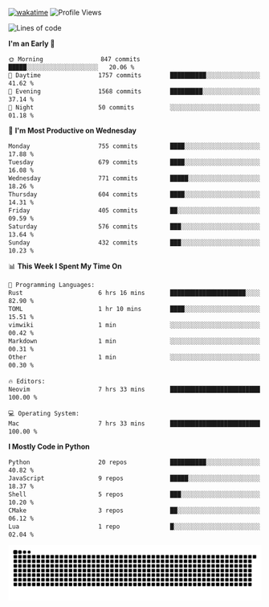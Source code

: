 [![wakatime](https://wakatime.com/badge/user/b920b284-3cde-4cd4-b72e-f7f22d050b16.svg)](https://wakatime.com/@b920b284-3cde-4cd4-b72e-f7f22d050b16)
![Profile Views](http://img.shields.io/badge/Profile%20Views-4586-blue)
<!--START_SECTION:waka-->
![Lines of code](https://img.shields.io/badge/From%20Hello%20World%20I%27ve%20Written-3.8%20million%20lines%20of%20code-blue)

**I'm an Early 🐤** 

```text
🌞 Morning                847 commits         █████░░░░░░░░░░░░░░░░░░░░   20.06 % 
🌆 Daytime                1757 commits        ██████████░░░░░░░░░░░░░░░   41.62 % 
🌃 Evening                1568 commits        █████████░░░░░░░░░░░░░░░░   37.14 % 
🌙 Night                  50 commits          ░░░░░░░░░░░░░░░░░░░░░░░░░   01.18 % 
```
📅 **I'm Most Productive on Wednesday** 

```text
Monday                   755 commits         ████░░░░░░░░░░░░░░░░░░░░░   17.88 % 
Tuesday                  679 commits         ████░░░░░░░░░░░░░░░░░░░░░   16.08 % 
Wednesday                771 commits         █████░░░░░░░░░░░░░░░░░░░░   18.26 % 
Thursday                 604 commits         ████░░░░░░░░░░░░░░░░░░░░░   14.31 % 
Friday                   405 commits         ██░░░░░░░░░░░░░░░░░░░░░░░   09.59 % 
Saturday                 576 commits         ███░░░░░░░░░░░░░░░░░░░░░░   13.64 % 
Sunday                   432 commits         ███░░░░░░░░░░░░░░░░░░░░░░   10.23 % 
```


📊 **This Week I Spent My Time On** 

```text
💬 Programming Languages: 
Rust                     6 hrs 16 mins       █████████████████████░░░░   82.90 % 
TOML                     1 hr 10 mins        ████░░░░░░░░░░░░░░░░░░░░░   15.51 % 
vimwiki                  1 min               ░░░░░░░░░░░░░░░░░░░░░░░░░   00.42 % 
Markdown                 1 min               ░░░░░░░░░░░░░░░░░░░░░░░░░   00.31 % 
Other                    1 min               ░░░░░░░░░░░░░░░░░░░░░░░░░   00.30 % 

🔥 Editors: 
Neovim                   7 hrs 33 mins       █████████████████████████   100.00 % 

💻 Operating System: 
Mac                      7 hrs 33 mins       █████████████████████████   100.00 % 
```

**I Mostly Code in Python** 

```text
Python                   20 repos            ██████████░░░░░░░░░░░░░░░   40.82 % 
JavaScript               9 repos             █████░░░░░░░░░░░░░░░░░░░░   18.37 % 
Shell                    5 repos             ███░░░░░░░░░░░░░░░░░░░░░░   10.20 % 
CMake                    3 repos             ██░░░░░░░░░░░░░░░░░░░░░░░   06.12 % 
Lua                      1 repo              █░░░░░░░░░░░░░░░░░░░░░░░░   02.04 % 
```




<!--END_SECTION:waka-->
![Snake animation](https://raw.githubusercontent.com/timmypidashev/timmypidashev/main/commits.svg)
